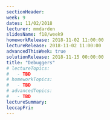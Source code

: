 ```yaml
---
sectionHeader:
week: 9
dates: 11/02/2018
lecturer: mmdarden
slidesName: f18/week9
homeworkRelease: 2018-11-02 11:00:00
lectureRelease: 2018-11-02 11:00:00
advancedThisWeek: true
solutionRelease: 2018-11-15 00:00:00
title: "Debuggers"
# lectureTopics:
#   - TBD
# homeworkTopics:
#   - TBD
# advancedTopics:
#   - TBD
lectureSummary:
leccapFri:
---
```


